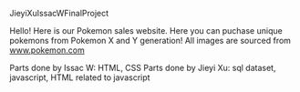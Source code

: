 JieyiXuIssacWFinalProject


Hello! Here is our Pokemon sales website. Here you can puchase unique pokemons from Pokemon X and Y generation!
All images are sourced from www.pokemon.com

Parts done by Issac W: HTML, CSS
Parts done by Jieyi Xu: sql dataset, javascript, HTML related to javascript
